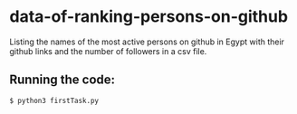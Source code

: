 # data-of-ranking-persons-on-github
Listing the names of the most active persons on github in Egypt with their github links and the number of followers in a csv file.

## Running the code:
```bash
$ python3 firstTask.py
```

